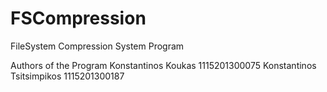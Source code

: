 # FSCompression
FileSystem Compression System Program

Authors of the Program
Konstantinos Koukas 1115201300075
Konstantinos Tsitsimpikos 1115201300187

